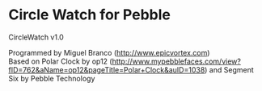 Circle Watch for Pebble
===========

CircleWatch v1.0

Programmed by Miguel Branco (http://www.epicvortex.com)  
Based on Polar Clock by op12 (http://www.mypebblefaces.com/view?fID=762&aName=op12&pageTitle=Polar+Clock&auID=1038) and Segment Six by Pebble Technology

